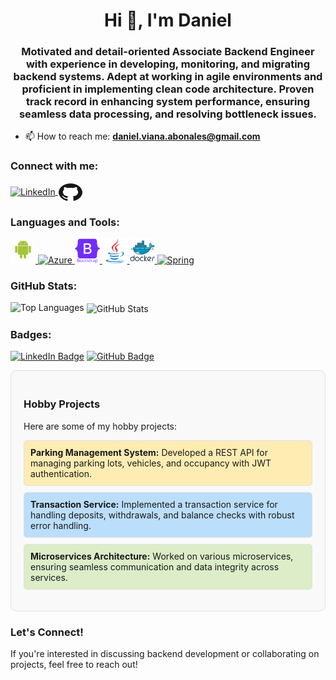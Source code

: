<h1 align="center">Hi 👋, I'm Daniel</h1>
<h3 align="center">Motivated and detail-oriented Associate Backend Engineer with experience in developing, monitoring, and migrating backend systems. Adept at working in agile environments and proficient in implementing clean code architecture. Proven track record in enhancing system performance, ensuring seamless data processing, and resolving bottleneck issues.</h3>

- 📫 How to reach me: **[daniel.viana.abonales@gmail.com](mailto:daniel.viana.abonales@gmail.com)**

<h3 align="left">Connect with me:</h3>
<p align="left">
  <a href="https://linkedin.com/in/danielabonales" target="blank">
    <img align="center" src="https://raw.githubusercontent.com/rahuldkjain/github-profile-readme-generator/master/src/images/icons/Social/linked-in-alt.svg" alt="LinkedIn" height="30" width="40" />
  </a>
  <a href="https://github.com/dabons22" target="blank">
    <img align="center" src="https://raw.githubusercontent.com/devicons/devicon/master/icons/github/github-original.svg" alt="GitHub" height="30" width="40" />
  </a>
</p>

<h3 align="left">Languages and Tools:</h3>
<p align="left">
  <a href="https://developer.android.com" target="_blank" rel="noreferrer">
    <img src="https://raw.githubusercontent.com/devicons/devicon/master/icons/android/android-original-wordmark.svg" alt="Android" width="40" height="40"/>
  </a>
  <a href="https://azure.microsoft.com/en-in/" target="_blank" rel="noreferrer">
    <img src="https://www.vectorlogo.zone/logos/microsoft_azure/microsoft_azure-icon.svg" alt="Azure" width="40" height="40"/>
  </a>
  <a href="https://getbootstrap.com" target="_blank" rel="noreferrer">
    <img src="https://raw.githubusercontent.com/devicons/devicon/master/icons/bootstrap/bootstrap-plain-wordmark.svg" alt="Bootstrap" width="40" height="40"/>
  </a>
  <a href="https://www.java.com" target="_blank" rel="noreferrer">
    <img src="https://raw.githubusercontent.com/devicons/devicon/master/icons/java/java-original.svg" alt="Java" width="40" height="40"/>
  </a>
  <a href="https://www.docker.com/" target="_blank" rel="noreferrer">
    <img src="https://raw.githubusercontent.com/devicons/devicon/master/icons/docker/docker-original-wordmark.svg" alt="Docker" width="40" height="40"/>
  </a>
  <a href="https://spring.io/" target="_blank" rel="noreferrer">
    <img src="https://www.vectorlogo.zone/logos/springio/springio-icon.svg" alt="Spring" width="40" height="40"/>
  </a>
</p>

<h3 align="left">GitHub Stats:</h3>
<p>
  <img align="left" src="https://github-readme-stats.vercel.app/api/top-langs?username=dabons22&show_icons=true&locale=en&layout=compact" alt="Top Languages" />
</p>
<p>&nbsp;<img align="center" src="https://github-readme-stats.vercel.app/api?username=dabons22&show_icons=true&locale=en" alt="GitHub Stats" /></p>

<h3 align="left">Badges:</h3>
<p>
  <a href="https://www.linkedin.com/in/danielabonales/" target="_blank"><img src="https://img.shields.io/badge/LinkedIn-Connect-blue?style=flat&logo=linkedin" alt="LinkedIn Badge" /></a>
  <a href="https://github.com/dabons22" target="_blank"><img src="https://img.shields.io/badge/GitHub-Follow-black?style=flat&logo=github" alt="GitHub Badge" /></a>
</p>

<div style="border: 1px solid #e0e0e0; border-radius: 10px; padding: 20px; max-width: 800px; margin: auto; background-color: #f9f9f9;">
  <h3>Hobby Projects</h3>
  <p>Here are some of my hobby projects:</p>
  <ul style="list-style-type: none; padding: 0;">
    <li style="margin: 10px 0; padding: 10px; border-radius: 5px; background-color: #ffecb3; border: 1px solid #e0e0e0;">
      <strong>Parking Management System:</strong> Developed a REST API for managing parking lots, vehicles, and occupancy with JWT authentication.
    </li>
    <li style="margin: 10px 0; padding: 10px; border-radius: 5px; background-color: #bbdefb; border: 1px solid #e0e0e0;">
      <strong>Transaction Service:</strong> Implemented a transaction service for handling deposits, withdrawals, and balance checks with robust error handling.
    </li>
    <li style="margin: 10px 0; padding: 10px; border-radius: 5px; background-color: #dcedc8; border: 1px solid #e0e0e0;">
      <strong>Microservices Architecture:</strong> Worked on various microservices, ensuring seamless communication and data integrity across services.
    </li>
  </ul>
</div>

<h3 align="left">Let's Connect!</h3>
<p>If you're interested in discussing backend development or collaborating on projects, feel free to reach out!</p>
